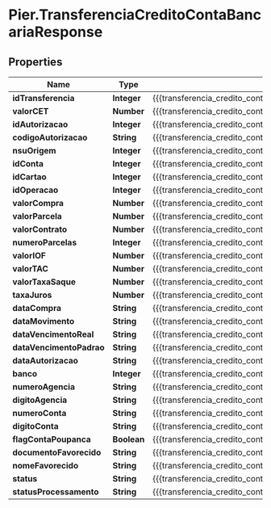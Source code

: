 # Pier.TransferenciaCreditoContaBancariaResponse

## Properties
Name | Type | Description | Notes
------------ | ------------- | ------------- | -------------
**idTransferencia** | **Integer** | {{{transferencia_credito_conta_bancaria_response_id_transferencia_value}}} | [optional] 
**valorCET** | **Number** | {{{transferencia_credito_conta_bancaria_response_valor_c_e_t_value}}} | [optional] 
**idAutorizacao** | **Integer** | {{{transferencia_credito_conta_bancaria_response_id_autorizacao_value}}} | [optional] 
**codigoAutorizacao** | **String** | {{{transferencia_credito_conta_bancaria_response_codigo_autorizacao_value}}} | [optional] 
**nsuOrigem** | **Integer** | {{{transferencia_credito_conta_bancaria_response_nsu_origem_value}}} | [optional] 
**idConta** | **Integer** | {{{transferencia_credito_conta_bancaria_response_id_conta_value}}} | [optional] 
**idCartao** | **Integer** | {{{transferencia_credito_conta_bancaria_response_id_cartao_value}}} | [optional] 
**idOperacao** | **Integer** | {{{transferencia_credito_conta_bancaria_response_id_operacao_value}}} | [optional] 
**valorCompra** | **Number** | {{{transferencia_credito_conta_bancaria_response_valor_compra_value}}} | [optional] 
**valorParcela** | **Number** | {{{transferencia_credito_conta_bancaria_response_valor_parcela_value}}} | [optional] 
**valorContrato** | **Number** | {{{transferencia_credito_conta_bancaria_response_valor_contrato_value}}} | [optional] 
**numeroParcelas** | **Integer** | {{{transferencia_credito_conta_bancaria_response_numero_parcelas_value}}} | [optional] 
**valorIOF** | **Number** | {{{transferencia_credito_conta_bancaria_response_valor_i_o_f_value}}} | [optional] 
**valorTAC** | **Number** | {{{transferencia_credito_conta_bancaria_response_valor_t_a_c_value}}} | [optional] 
**valorTaxaSaque** | **Number** | {{{transferencia_credito_conta_bancaria_response_valor_taxa_saque_value}}} | [optional] 
**taxaJuros** | **Number** | {{{transferencia_credito_conta_bancaria_response_taxa_juros_value}}} | [optional] 
**dataCompra** | **String** | {{{transferencia_credito_conta_bancaria_response_data_compra_value}}} | [optional] 
**dataMovimento** | **String** | {{{transferencia_credito_conta_bancaria_response_data_movimento_value}}} | [optional] 
**dataVencimentoReal** | **String** | {{{transferencia_credito_conta_bancaria_response_data_vencimento_real_value}}} | [optional] 
**dataVencimentoPadrao** | **String** | {{{transferencia_credito_conta_bancaria_response_data_vencimento_padrao_value}}} | [optional] 
**dataAutorizacao** | **String** | {{{transferencia_credito_conta_bancaria_response_data_autorizacao_value}}} | [optional] 
**banco** | **Integer** | {{{transferencia_credito_conta_bancaria_response_banco_value}}} | [optional] 
**numeroAgencia** | **String** | {{{transferencia_credito_conta_bancaria_response_numero_agencia_value}}} | [optional] 
**digitoAgencia** | **String** | {{{transferencia_credito_conta_bancaria_response_digito_agencia_value}}} | [optional] 
**numeroConta** | **String** | {{{transferencia_credito_conta_bancaria_response_numero_conta_value}}} | [optional] 
**digitoConta** | **String** | {{{transferencia_credito_conta_bancaria_response_digito_conta_value}}} | [optional] 
**flagContaPoupanca** | **Boolean** | {{{transferencia_credito_conta_bancaria_response_flag_conta_poupanca_value}}} | [optional] 
**documentoFavorecido** | **String** | {{{transferencia_credito_conta_bancaria_response_documento_favorecido_value}}} | [optional] 
**nomeFavorecido** | **String** | {{{transferencia_credito_conta_bancaria_response_nome_favorecido_value}}} | [optional] 
**status** | **String** | {{{transferencia_credito_conta_bancaria_response_status_value}}} | [optional] 
**statusProcessamento** | **String** | {{{transferencia_credito_conta_bancaria_response_status_processamento_value}}} | [optional] 


